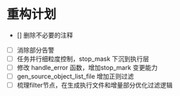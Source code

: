 # 重构计划

- [] 删除不必要的注释
- [ ] 消除部分告警
- [ ] 任务并行细粒度控制，stop_mask 下沉到执行层
- [ ] 修改 handle_error 函数，增加stop_mark 变更能力
- [ ] gen_source_object_list_file 增加正则过滤
- [ ] 梳理filter节点，在生成执行文件和增量部分优化过滤逻辑